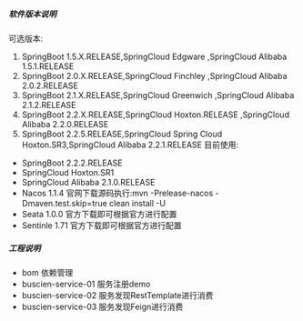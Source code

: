 ##### 软件版本说明
可选版本:
1. SpringBoot 1.5.X.RELEASE,SpringCloud Edgware ,SpringCloud Alibaba 1.5.1.RELEASE
2. SpringBoot 2.0.X.RELEASE,SpringCloud Finchley ,SpringCloud Alibaba 2.0.2.RELEASE
3. SpringBoot 2.1.X.RELEASE,SpringCloud Greenwich ,SpringCloud Alibaba 2.1.2.RELEASE
4. SpringBoot 2.2.X.RELEASE,SpringCloud Hoxton.RELEASE ,SpringCloud Alibaba 2.2.0.RELEASE
5. SpringBoot 2.2.5.RELEASE,SpringCloud Spring Cloud Hoxton.SR3,SpringCloud Alibaba 2.2.1.RELEASE
目前使用:
- SpringBoot  2.2.2.RELEASE
- SpringCloud Hoxton.SR1
- SpringCloud Alibaba 2.1.0.RELEASE
- Nacos 1.1.4 官网下载源码执行:mvn -Prelease-nacos -Dmaven.test.skip=true clean install -U  
- Seata 1.0.0 官方下载即可根据官方进行配置
- Sentinle 1.71 官方下载即可根据官方进行配置
##### 工程说明
- bom 依赖管理
- buscien-service-01 服务注册demo
- buscien-service-02 服务发现RestTemplate进行消费
- buscien-service-03 服务发现Feign进行消费